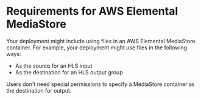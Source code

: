 # Requirements for AWS Elemental MediaStore<a name="requirements-for-mediastore"></a>

Your deployment might include using files in an AWS Elemental MediaStore container\. For example, your deployment might use files in the following ways:
+ As the source for an HLS input
+ As the destination for an HLS output group

Users don't need special permissions to specify a MediaStore container as the destination for output\.  